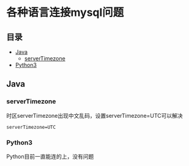 # 各种语言连接mysql问题

## 目录
- [Java](#Java)
    - [serverTimezone](#serverTimezone)
- [Python3](#Python3)

## Java
### serverTimezone

时区serverTimezone出现中文乱码，设置serverTimezone=UTC可以解决

    serverTimezone=UTC

### Python3

Python目前一直能连的上，没有问题
